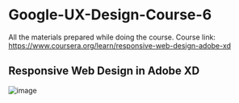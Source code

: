 # Google-UX-Design-Course-6

All the materials prepared while doing the course.
Course link: https://www.coursera.org/learn/responsive-web-design-adobe-xd

## Responsive Web Design in Adobe XD
![image](https://user-images.githubusercontent.com/98330267/213913038-caf1069a-89ca-476d-94bd-b5943d55a066.png)

